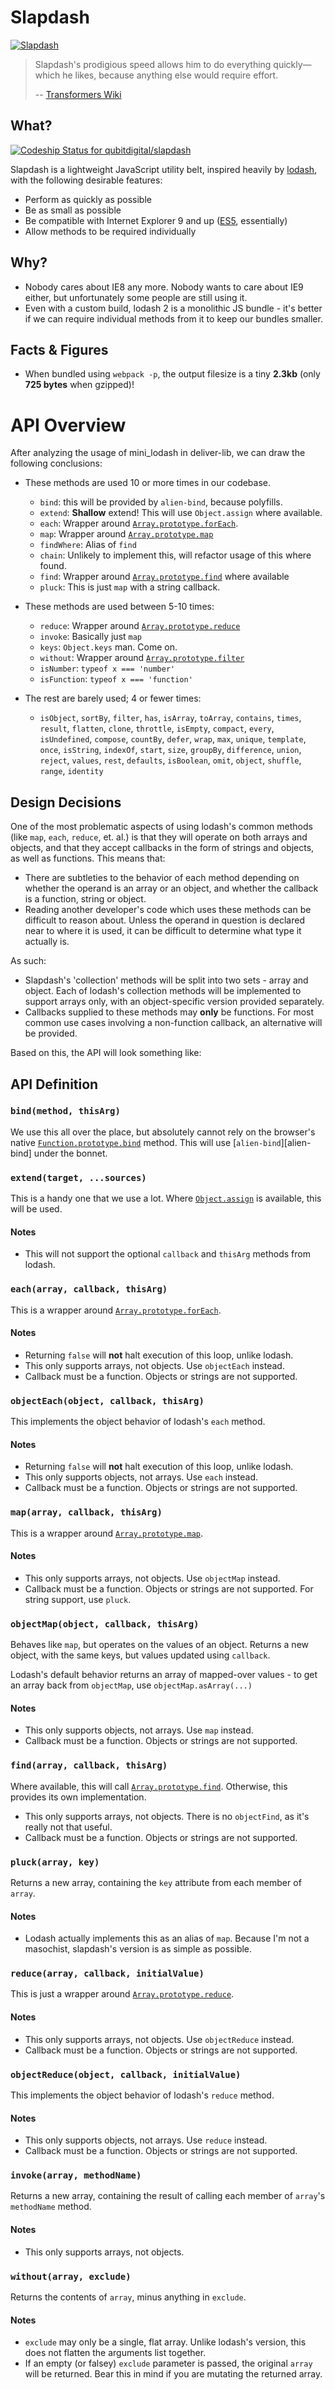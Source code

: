 # Slapdash

[![Slapdash](http://i.imgur.com/bcHchs7.jpg)][slapdash-transformers]

> Slapdash's prodigious speed allows him to do everything quickly—which he likes, because anything else would require effort.
>
> -- [Transformers Wiki][slapdash-transformers]

## What?

[![Codeship Status for qubitdigital/slapdash](https://codeship.com/projects/3775dd10-dd64-0133-6ef5-6a9399c471b8/status?branch=master)][codeship]

Slapdash is a lightweight JavaScript utility belt, inspired heavily by
[lodash][lodash], with the following desirable features:

 - Perform as quickly as possible
 - Be as small as possible
 - Be compatible with Internet Explorer 9 and up ([ES5][es5], essentially)
 - Allow methods to be required individually

## Why?

 - Nobody cares about IE8 any more. Nobody wants to care about IE9 either, but unfortunately some people are still using it.
 - Even with a custom build, lodash 2 is a monolithic JS bundle - it's better if we can require individual methods from it to keep our bundles smaller.

## Facts & Figures

 - When bundled using `webpack -p`, the output filesize is a tiny **2.3kb** (only **725 bytes** when gzipped)!

# API Overview

After analyzing the usage of mini_lodash in deliver-lib, we can draw the following conclusions:

 - These methods are used 10 or more times in our codebase.

   - `bind`: this will be provided by `alien-bind`, because polyfills.
   - `extend`: **Shallow** extend! This will use `Object.assign` where available.
   - `each`: Wrapper around [`Array.prototype.forEach`][mdn-Array-forEach].
   - `map`: Wrapper around [`Array.prototype.map`][mdn-Array-map]
   - `findWhere`: Alias of `find`
   - `chain`: Unlikely to implement this, will refactor usage of this where found.
   - `find`: Wrapper around [`Array.prototype.find`][mdn-Array-find] where available
   - `pluck`: This is just `map` with a string callback.

 - These methods are used between 5-10 times:

   - `reduce`: Wrapper around [`Array.prototype.reduce`][mdn-Array-reduce]
   - `invoke`: Basically just `map`
   - `keys`: `Object.keys` man. Come on.
   - `without`: Wrapper around [`Array.prototype.filter`][mdn-Array-filter]
   - `isNumber`: `typeof x === 'number'`
   - `isFunction`: `typeof x === 'function'`

 - The rest are barely used; 4 or fewer times:

   - `isObject`, `sortBy`, `filter`, `has`, `isArray`, `toArray`, `contains`, `times`, `result`, `flatten`, `clone`, `throttle`, `isEmpty`, `compact`, `every`, `isUndefined`, `compose`, `countBy`, `defer`, `wrap`, `max`, `unique`, `template`, `once`, `isString`, `indexOf`, `start`, `size`, `groupBy`, `difference`, `union`, `reject`, `values`, `rest`, `defaults`, `isBoolean`, `omit`, `object`, `shuffle`, `range`, `identity`

## Design Decisions

One of the most problematic aspects of using lodash's common methods (like `map`, `each`, `reduce`, et. al.) is that they will operate on both arrays and objects, and that they accept callbacks in the form of strings and objects, as well as functions. This means that:

 - There are subtleties to the behavior of each method depending on whether the operand is an array or an object, and whether the callback is a function, string or object.
 - Reading another developer's code which uses these methods can be difficult to reason about. Unless the operand in question is declared near to where it is used, it can be difficult to determine what type it actually is.

As such:

 - Slapdash's 'collection' methods will be split into two sets - array and object. Each of lodash's collection methods will be implemented to support arrays only, with an object-specific version provided separately.
 - Callbacks supplied to these methods may **only** be functions. For most common use cases involving a non-function callback, an alternative will be provided.

Based on this, the API will look something like:

## API Definition

### `bind(method, thisArg)`

We use this all over the place, but absolutely cannot rely on the browser's native [`Function.prototype.bind`][mdn-Function-bind] method. This will use [`alien-bind`][alien-bind] under the bonnet.

### `extend(target, ...sources)`

This is a handy one that we use a lot. Where [`Object.assign`][mdn-Object-assign] is available, this will be used.

#### Notes

 - This will not support the optional `callback` and `thisArg` methods from lodash.

### `each(array, callback, thisArg)`

This is a wrapper around [`Array.prototype.forEach`][mdn-Array-forEach].

#### Notes

 - Returning `false` will **not** halt execution of this loop, unlike lodash.
 - This only supports arrays, not objects. Use `objectEach` instead.
 - Callback must be a function. Objects or strings are not supported.

### `objectEach(object, callback, thisArg)`

This implements the object behavior of lodash's `each` method.

#### Notes

 - Returning `false` will **not** halt execution of this loop, unlike lodash.
 - This only supports objects, not arrays. Use `each` instead.
 - Callback must be a function. Objects or strings are not supported.

### `map(array, callback, thisArg)`

This is a wrapper around [`Array.prototype.map`][mdn-Array-map].

#### Notes

  - This only supports arrays, not objects. Use `objectMap` instead.
  - Callback must be a function. Objects or strings are not supported. For string support, use `pluck`.

### `objectMap(object, callback, thisArg)`

Behaves like `map`, but operates on the values of an object. Returns a new object, with the same keys, but values updated using `callback`.

Lodash's default behavior returns an array of mapped-over values - to get an array back from `objectMap`, use `objectMap.asArray(...)`

#### Notes

  - This only supports objects, not arrays. Use `map` instead.
  - Callback must be a function. Objects or strings are not supported.

### `find(array, callback, thisArg)`

Where available, this will call [`Array.prototype.find`][mdn-Array-find]. Otherwise, this provides its own
implementation.

  - This only supports arrays, not objects. There is no `objectFind`, as it's really not that useful.
  - Callback must be a function. Objects or strings are not supported.

### `pluck(array, key)`

Returns a new array, containing the `key` attribute from each member of `array`.

#### Notes

  - Lodash actually implements this as an alias of `map`. Because I'm not a masochist, slapdash's version is as simple as possible.

### `reduce(array, callback, initialValue)`

This is just a wrapper around [`Array.prototype.reduce`][mdn-Array-reduce].

#### Notes

  - This only supports arrays, not objects. Use `objectReduce` instead.
  - Callback must be a function. Objects or strings are not supported.

### `objectReduce(object, callback, initialValue)`

This implements the object behavior of lodash's `reduce` method.

#### Notes

  - This only supports objects, not arrays. Use `reduce` instead.
  - Callback must be a function. Objects or strings are not supported.

### `invoke(array, methodName)`

Returns a new array, containing the result of calling each member of `array`'s `methodName` method.

#### Notes

  - This only supports arrays, not objects.

### `without(array, exclude)`

Returns the contents of `array`, minus anything in `exclude`.

#### Notes

  - `exclude` may only be a single, flat array. Unlike lodash's version, this does not flatten the arguments list together.
  - If an empty (or falsey) `exclude` parameter is passed, the original `array` will be returned. Bear this in mind if you are mutating the returned array.

[slapdash-transformers]: http://tfwiki.net/wiki/Slap_Dash
[lodash]: http://lodash.com/
[codeship]: https://codeship.com/projects/144381
[es5]: http://caniuse.com/#search=es5
[mdn-Object-assign]: https://developer.mozilla.org/en/docs/Web/JavaScript/Reference/Global_objects/Object/assign
[mdn-Function-bind]: https://developer.mozilla.org/en/docs/Web/JavaScript/Reference/Global_objects/Function/bind
[mdn-Array-map]: https://developer.mozilla.org/en/docs/Web/JavaScript/Reference/Global_objects/Array/map
[mdn-Array-find]: https://developer.mozilla.org/en/docs/Web/JavaScript/Reference/Global_objects/Array/find
[mdn-Array-filter]: https://developer.mozilla.org/en/docs/Web/JavaScript/Reference/Global_objects/Array/filter
[mdn-Array-reduce]: https://developer.mozilla.org/en/docs/Web/JavaScript/Reference/Global_objects/Array/reduce
[mdn-Array-forEach]: https://developer.mozilla.org/en/docs/Web/JavaScript/Reference/Global_objects/Array/forEach
